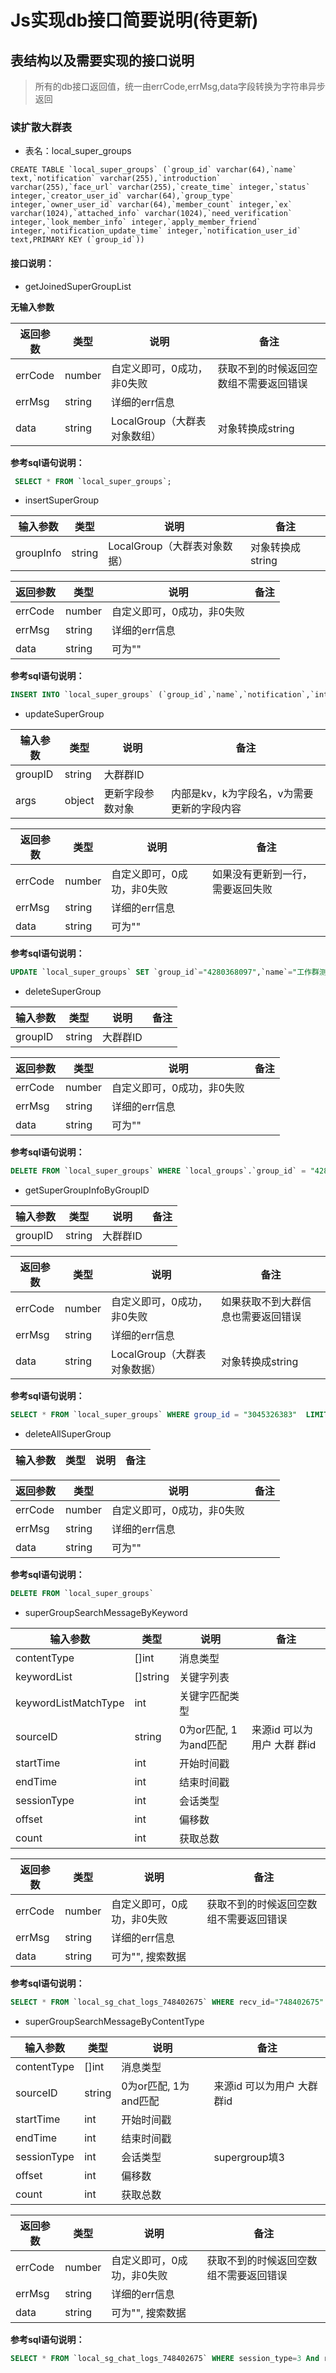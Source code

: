 # Js实现db接口简要说明(待更新)
## 表结构以及需要实现的接口说明
>所有的db接口返回值，统一由errCode,errMsg,data字段转换为字符串异步返回
### 读扩散大群表
- 表名：local_super_groups
```sqlite
CREATE TABLE `local_super_groups` (`group_id` varchar(64),`name` text,`notification` varchar(255),`introduction` varchar(255),`face_url` varchar(255),`create_time` integer,`status` integer,`creator_user_id` varchar(64),`group_type` integer,`owner_user_id` varchar(64),`member_count` integer,`ex` varchar(1024),`attached_info` varchar(1024),`need_verification` integer,`look_member_info` integer,`apply_member_friend` integer,`notification_update_time` integer,`notification_user_id` text,PRIMARY KEY (`group_id`))
```


#### 接口说明：

- getJoinedSuperGroupList

**无输入参数**

| 返回参数     | 类型                                                         | 说明 |备注|
| --------- | ------------------------------------------------------------ | ----- |-----------------------|
| errCode      | number                                         | 自定义即可，0成功，非0失败 |获取不到的时候返回空数组不需要返回错误|
| errMsg     | string                                          | 详细的err信息 ||
| data      | string                                          | LocalGroup（大群表对象数组） |对象转换成string|

**参考sql语句说明：**

```sql
 SELECT * FROM `local_super_groups`;
```

- insertSuperGroup

| 输入参数     | 类型                                                         | 说明 |备注|
| --------- | ------------------------------------------------------------ | ----- |-----------------------|
| groupInfo                                               | string  |LocalGroup（大群表对象数据）|对象转换成string

| 返回参数     | 类型                                                         | 说明 |备注|
| --------- | ------------------------------------------------------------ | ----- |-----------------------|
| errCode      | number                                         | 自定义即可，0成功，非0失败 ||
| errMsg     | string                                          | 详细的err信息 ||
| data      | string                                          | 可为"" ||
**参考sql语句说明：**

```sql
INSERT INTO `local_super_groups` (`group_id`,`name`,`notification`,`introduction`,`face_url`,`create_time`,`status`,`creator_user_id`,`group_type`,`owner_user_id`,`member_count`,`ex`,`attached_info`,`need_verification`,`look_member_info`,`apply_member_friend`,`notification_update_time`,`notification_user_id`) VALUES ("1225056077","普通","","","",1664348422,0,"4137580800",0,"4137580800",2,"","",0,0,0,0,"");
```

- updateSuperGroup

| 输入参数     | 类型                                                         | 说明 |备注|
| --------- | ------------------------------------------------------------ | ----- |-----------------------|
| groupID     |string                                       |  大群群ID ||
| args     |object                                       |  更新字段参数对象 |内部是kv，k为字段名，v为需要更新的字段内容|

| 返回参数     | 类型                                                         | 说明 |备注|
| --------- | ------------------------------------------------------------ | ----- |-----------------------|
| errCode      | number                                         | 自定义即可，0成功，非0失败|如果没有更新到一行，需要返回失败|
| errMsg     | string                                          | 详细的err信息 ||
| data      | string                                          | 可为""  ||
**参考sql语句说明：**

```sql
UPDATE `local_super_groups` SET `group_id`="4280368097",`name`="工作群测试111",`notification`="",`introduction`="",`face_url`="",`create_time`=1664447111,`s`=0,`creator_user_id`="3359303407",`group_type`=2,`owner_user_id`="3359303407",`member_count`=2,`ex`="",`attached_info`="",`need_verification`=0,`look_member_info`=0,`apply_member_friend`=0,`notification_update_time`=0,`notification_user_id`="" WHERE `group_id` = "4280368097";
```

- deleteSuperGroup

| 输入参数     | 类型                                                         | 说明 |备注|
| --------- | ------------------------------------------------------------ | ----- |-----------------------|
| groupID     |string                                       |  大群群ID ||


| 返回参数     | 类型                                                         | 说明 |备注|
| --------- | ------------------------------------------------------------ | ----- |-----------------------|
| errCode      | number                                         | 自定义即可，0成功，非0失败||
| errMsg     | string                                          | 详细的err信息 ||
| data      | string                                          | 可为""  ||
**参考sql语句说明：**

```sql
DELETE FROM `local_super_groups` WHERE `local_groups`.`group_id` = "4280368097";
```

- getSuperGroupInfoByGroupID

| 输入参数     | 类型                                                         | 说明 |备注|
| --------- | ------------------------------------------------------------ | ----- |-----------------------|
| groupID      | string                                          | 大群群ID ||

| 返回参数     | 类型                                                         | 说明 |备注|
| --------- | ------------------------------------------------------------ | ----- |-----------------------|
| errCode      | number                                         | 自定义即可，0成功，非0失败 |如果获取不到大群信息也需要返回错误|
| errMsg     | string                                          | 详细的err信息 ||
| data      | string                                          | LocalGroup（大群表对象数据） |对象转换成string|

**参考sql语句说明：**

```sql
SELECT * FROM `local_super_groups` WHERE group_id = "3045326383"  LIMIT 1;
```

- deleteAllSuperGroup

| 输入参数     | 类型                                                         | 说明 |备注|
| --------- | ------------------------------------------------------------ | ----- |-----------------------|


| 返回参数     | 类型                                                         | 说明 |备注|
| --------- | ------------------------------------------------------------ | ----- |-----------------------|
| errCode      | number                                         | 自定义即可，0成功，非0失败||
| errMsg     | string                                          | 详细的err信息 ||
| data      | string                                          | 可为""  ||
**参考sql语句说明：**

```sql
DELETE FROM `local_super_groups`
```

- superGroupSearchMessageByKeyword

| 输入参数     | 类型                                                         | 说明 |备注|
| --------- | ------------------------------------------------------------ | ----- |-----------------------|
| contentType                                     | []int  | 消息类型| 
| keywordList | []string | 关键字列表 |
| keywordListMatchType | int | 关键字匹配类型 |
| sourceID | string | 0为or匹配, 1为and匹配 | 来源id 可以为用户 大群 群id
| startTime | int | 开始时间戳 |
| endTime | int | 结束时间戳 |
| sessionType | int | 会话类型 |
| offset | int | 偏移数 | 
| count | int | 获取总数 |

| 返回参数     | 类型                                                         | 说明 |备注|
| --------- | ------------------------------------------------------------ | ----- |-----------------------|
| errCode      | number                                         | 自定义即可，0成功，非0失败 |获取不到的时候返回空数组不需要返回错误|
| errMsg     | string                                          | 详细的err信息 ||
| data      | string                                          | 可为"", 搜索数据 ||

**参考sql语句说明：**

```sql
SELECT * FROM `local_sg_chat_logs_748402675` WHERE recv_id="748402675" And send_time between 0 and 1666767397000 AND status <=3  And content_type IN (101,106) And (content like '%d%')  ORDER BY send_time DESC LIMIT 20
```

- superGroupSearchMessageByContentType

| 输入参数     | 类型                                                         | 说明 |备注|
| --------- | ------------------------------------------------------------ | ----- |-----------------------|
| contentType                                     | []int  | 消息类型| 
| sourceID | string | 0为or匹配, 1为and匹配 | 来源id 可以为用户 大群 群id
| startTime | int | 开始时间戳 |
| endTime | int | 结束时间戳 |
| sessionType | int | 会话类型 | supergroup填3
| offset | int | 偏移数 | 
| count | int | 获取总数 |

| 返回参数     | 类型                                                         | 说明 |备注|
| --------- | ------------------------------------------------------------ | ----- |-----------------------|
| errCode      | number                                         | 自定义即可，0成功，非0失败 |获取不到的时候返回空数组不需要返回错误|
| errMsg     | string                                          | 详细的err信息 ||
| data      | string                                          | 可为"", 搜索数据 ||

**参考sql语句说明：**

```sql
SELECT * FROM `local_sg_chat_logs_748402675` WHERE session_type=3 And recv_id=="748402675" And send_time between 0 and 1666768501000 AND status <=3 And content_type IN (101,106) ORDER BY send_time DESC LIMIT 20
```